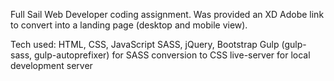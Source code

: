 Full Sail Web Developer coding assignment.
Was provided an XD Adobe link to convert into a landing page (desktop and mobile view).

Tech used:
HTML, CSS, JavaScript
SASS, jQuery, Bootstrap
Gulp (gulp-sass, gulp-autoprefixer) for SASS conversion to CSS
live-server for local development server

